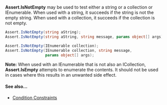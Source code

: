 **Assert.IsNotEmpty** may be used to test either a string or a collection or IEnumerable.
When used with a string, it succeeds if the string is not the empty string.
When used with a collection, it succeeds if the collection is not empty.

```csharp
Assert.IsNotEmpty(string aString);
Assert.IsNotEmpty(string aString, string message, params object[] args);

Assert.IsNotEmpty(IEnumerable collection);
Assert.IsNotEmpty(IEnumerable collection, string message,
                  params object[] args);
```

**Note:** When used with an IEnumerable that is not also an ICollection, **Assert.IsEmpty** attempts to enumerate the contents. It should not be used in cases where this results in an unwanted side effect.

#### See also...
 * [Condition Constraints](xref:constraints#condition-constraints)

